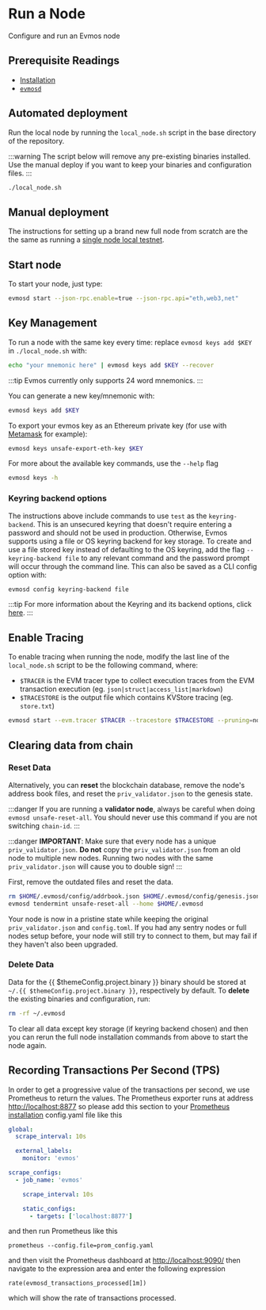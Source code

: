 # Run a Node

Configure and run an Evmos node

## Prerequisite Readings

- [Installation](./installation)
- [`evmosd`](./evmosd)

## Automated deployment

Run the local node by running the `local_node.sh` script in the base directory of the repository.

:::warning
The script below will remove any pre-existing binaries installed. Use the manual deploy if you want
to keep your binaries and configuration files.
:::

```bash
./local_node.sh
```

## Manual deployment

The instructions for setting up a brand new full node from scratch are the the same as running a
[single node local testnet](./single-node#manual-localnet).

## Start node

To start your node, just type:

```bash
evmosd start --json-rpc.enable=true --json-rpc.api="eth,web3,net"
```

## Key Management

To run a node with the same key every time: replace `evmosd keys add $KEY` in `./local_node.sh` with:

```bash
echo "your mnemonic here" | evmosd keys add $KEY --recover
```

:::tip
Evmos currently only supports 24 word mnemonics.
:::

You can generate a new key/mnemonic with:

```bash
evmosd keys add $KEY
```

To export your evmos key as an Ethereum private key (for use with [Metamask](./../../../use/wallet/metamask) for example):

```bash
evmosd keys unsafe-export-eth-key $KEY
```

For more about the available key commands, use the `--help` flag

```bash
evmosd keys -h
```

### Keyring backend options

The instructions above include commands to use `test` as the `keyring-backend`. This is an unsecured
keyring that doesn't require entering a password and should not be used in production. Otherwise,
Evmos supports using a file or OS keyring backend for key storage. To create and use a file
stored key instead of defaulting to the OS keyring, add the flag `--keyring-backend file` to any
relevant command and the password prompt will occur through the command line. This can also be saved
as a CLI config option with:

```bash
evmosd config keyring-backend file
```

:::tip
For more information about the Keyring and its backend options, click [here](./../../../protocol/concepts/keyring).
:::

## Enable Tracing

 To enable tracing when running the node, modify the last line of the `local_node.sh` script to be the following command, where:

- `$TRACER` is the EVM tracer type to collect execution traces from the EVM transaction execution (eg. `json|struct|access_list|markdown`)
- `$TRACESTORE` is the output file which contains KVStore tracing (eg. `store.txt`)

```bash
evmosd start --evm.tracer $TRACER --tracestore $TRACESTORE --pruning=nothing $TRACE --log_level $LOGLEVEL --minimum-gas-prices=0.0001aevmos --json-rpc.api eth,txpool,personal,net,debug,web3
```

## Clearing data from chain

### Reset Data

Alternatively, you can **reset** the blockchain database, remove the node's address book files, and reset the `priv_validator.json` to the genesis state.

:::danger
If you are running a **validator node**, always be careful when doing `evmosd unsafe-reset-all`. You should never use this command if you are not switching `chain-id`.
:::

:::danger
**IMPORTANT**: Make sure that every node has a unique `priv_validator.json`. **Do not** copy the `priv_validator.json` from an old node to multiple new nodes. Running two nodes with the same `priv_validator.json` will cause you to double sign!
:::

First, remove the outdated files and reset the data.

```bash
rm $HOME/.evmosd/config/addrbook.json $HOME/.evmosd/config/genesis.json
evmosd tendermint unsafe-reset-all --home $HOME/.evmosd
```

Your node is now in a pristine state while keeping the original `priv_validator.json` and `config.toml`. If you had any sentry nodes or full nodes setup before, your node will still try to connect to them, but may fail if they haven't also been upgraded.

### Delete Data

Data for the {{ $themeConfig.project.binary }} binary should be stored at `~/.{{ $themeConfig.project.binary }}`, respectively by default. To **delete** the existing binaries and configuration, run:

```bash
rm -rf ~/.evmosd
```

To clear all data except key storage (if keyring backend chosen) and then you can rerun the full node installation commands from above to start the node again.

## Recording Transactions Per Second (TPS)

In order to get a progressive value of the transactions per second, we use Prometheus to return the values.
The Prometheus exporter runs at address <http://localhost:8877> so please add this
section to your [Prometheus installation](https://opencensus.io/codelabs/prometheus/#1) config.yaml file like this

```yaml
global:
  scrape_interval: 10s

  external_labels:
    monitor: 'evmos'

scrape_configs:
  - job_name: 'evmos'

    scrape_interval: 10s

    static_configs:
      - targets: ['localhost:8877']
```

and then run Prometheus like this

```shell
prometheus --config.file=prom_config.yaml
```

and then visit the Prometheus dashboard at <http://localhost:9090/> then navigate to the expression area and enter the following expression

```shell
rate(evmosd_transactions_processed[1m])
```

which will show the rate of transactions processed.
